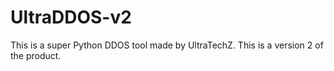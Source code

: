 # UltraDDOS-v2
This is a super Python DDOS tool made by UltraTechZ. This is a version 2 of the product.
